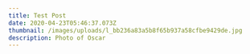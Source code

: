```yaml
---
title: Test Post
date: 2020-04-23T05:46:37.073Z
thumbnail: /images/uploads/l_bb236a83a5b8f65b937a58cfbe9429de.jpg
description: Photo of Oscar
---
```

